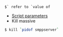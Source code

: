 <!-- TITLE: Bash -->



``$` refer to `value of``


* [Script parameters](/bash/scriptparameters)
* Kill massive  
```sh
$ kill `pidof smppserver`
```
